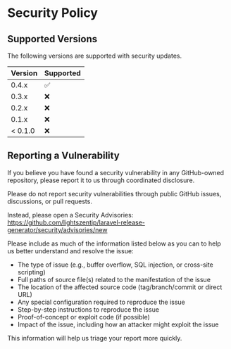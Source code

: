# Security Policy

## Supported Versions

The following versions are supported with security updates.

| Version | Supported          |
|---------|--------------------|
| 0.4.x   | :white_check_mark: |
| 0.3.x   | :x:                |
| 0.2.x   | :x:                |
| 0.1.x   | :x:                |
| < 0.1.0 | :x:                |

## Reporting a Vulnerability

If you believe you have found a security vulnerability in any GitHub-owned repository, please report it to us through
coordinated disclosure.

Please do not report security vulnerabilities through public GitHub issues, discussions, or pull requests.

Instead, please open a Security
Advisories: https://github.com/lightszentip/laravel-release-generator/security/advisories/new

Please include as much of the information listed below as you can to help us better understand and resolve the issue:

* The type of issue (e.g., buffer overflow, SQL injection, or cross-site scripting)
* Full paths of source file(s) related to the manifestation of the issue
* The location of the affected source code (tag/branch/commit or direct URL)
* Any special configuration required to reproduce the issue
* Step-by-step instructions to reproduce the issue
* Proof-of-concept or exploit code (if possible)
* Impact of the issue, including how an attacker might exploit the issue

This information will help us triage your report more quickly.

